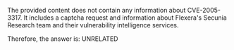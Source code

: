 The provided content does not contain any information about CVE-2005-3317. It includes a captcha request and information about Flexera's Secunia Research team and their vulnerability intelligence services.

Therefore, the answer is: UNRELATED